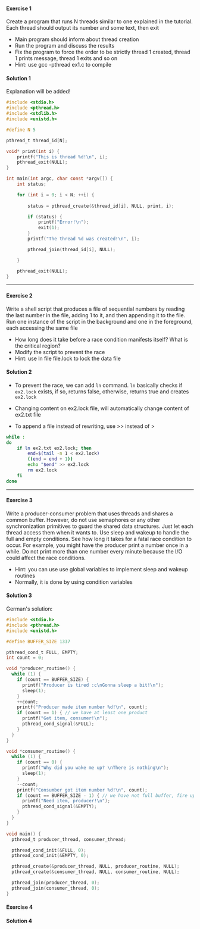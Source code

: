 #### Exercise 1

Create a program that runs N threads similar to one
explained in the tutorial. Each thread should output its
number and some text, then exit
- Main program should inform about thread creation
- Run the program and discuss the results
- Fix the program to force the order to be strictly thread
1 created, thread 1 prints message, thread 1 exits and
so on
- Hint: use gcc -pthread ex1.c to compile

#### Solution 1

Explanation will be added!

```c
#include <stdio.h>
#include <pthread.h>
#include <stdlib.h>
#include <unistd.h>

#define N 5

pthread_t thread_id[N];

void* print(int i) {
	printf("This is thread %d!\n", i);
	pthread_exit(NULL);
}

int main(int argc, char const *argv[]) {
	int status;

	for (int i = 0; i < N; ++i) {
	
		status = pthread_create(&thread_id[i], NULL, print, i);

		if (status) {
			printf("Error!\n");
			exit(1);
		}
		printf("The thread %d was created!\n", i);

		pthread_join(thread_id[i], NULL);

	}

	pthread_exit(NULL);
}
```

---

#### Exercise 2


 Write a shell script that produces a file of sequential numbers by reading the last number in the file, adding 1 to it, and then appending it to the file. Run one instance of the script in the background and one in the foreground, each accessing the same file
- How long does it take before a race condition manifests
itself? What is the critical region?
- Modify the script to prevent the race
- Hint: use ln file file.lock to lock the data file


#### Solution 2 

+ To prevent the race, we can add `ln` command. `ln` basically checks if `ex2.lock` exists, if so, returns false, otherwise, returns true and creates `ex2.lock`

+ Changing content on ex2.lock file, will automatically change content of ex2.txt file

+ To append a file instead of rewriting, use >> instead of >

```bash
while : 
do
	if ln ex2.txt ex2.lock; then
	    end=$(tail -n 1 < ex2.lock)
	    ((end = end + 1))
	    echo "$end" >> ex2.lock
	    rm ex2.lock
	fi
done

```

---

#### Exercise 3

Write a producer-consumer problem that uses threads and shares a common buffer. However, do not use semaphores or any other synchronization primitives to guard the shared data structures. Just let each thread access them when it wants to. Use sleep and wakeup to handle the full and empty conditions. See how long it takes for a fatal race condition to occur. For example, you might have the producer print a number once in a while. Do not print more than one number every minute because the I/O could affect the race conditions.
- Hint: you can use use global variables to
implement sleep and wakeup routines
- Normally, it is done by using condition variables


#### Solution 3

German's solution:


```c
#include <stdio.h>
#include <pthread.h>
#include <unistd.h>

#define BUFFER_SIZE 1337

pthread_cond_t FULL, EMPTY;
int count = 0;

void *producer_routine() {
  while (1) {
    if (count == BUFFER_SIZE) {
      printf("Producer is tired :c\nGonna sleep a bit!\n");
      sleep(1);
    }
    ++count;
    printf("Producer made item number %d!\n", count);
    if (count == 1) { // we have at least one product
      printf("Get item, consumer!\n");
      pthread_cond_signal(&FULL);
    }
  }
}

void *consumer_routine() {
  while (1) {
    if (count == 0) {
      printf("Why did you wake me up? \nThere is nothing\n");
      sleep(1);
    }
    --count;
    printf("Consumber got item number %d!\n", count);
    if (count == BUFFER_SIZE - 1) { // we have not full buffer, fire up producer
      printf("Need item, producer!\n");
      pthread_cond_signal(&EMPTY);
    }
  }
}

void main() {
  pthread_t producer_thread, consumer_thread;

  pthread_cond_init(&FULL, 0);
  pthread_cond_init(&EMPTY, 0);

  pthread_create(&producer_thread, NULL, producer_routine, NULL);
  pthread_create(&consumer_thread, NULL, consumer_routine, NULL);

  pthread_join(producer_thread, 0);
  pthread_join(consumer_thread, 0);
}

```


#### Exercise 4


#### Solution 4


